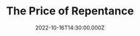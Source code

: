 ---
video:
  type: vimeo
  id: 761081015
speaker:
  permalink: bart-wilkins
  name: Bart Wilkins
title: The Price of Repentance
image: https://i.imgur.com/3e3dcWF.png
date: 2022-10-16T14:30:00.000Z
series: "family-network"
---
